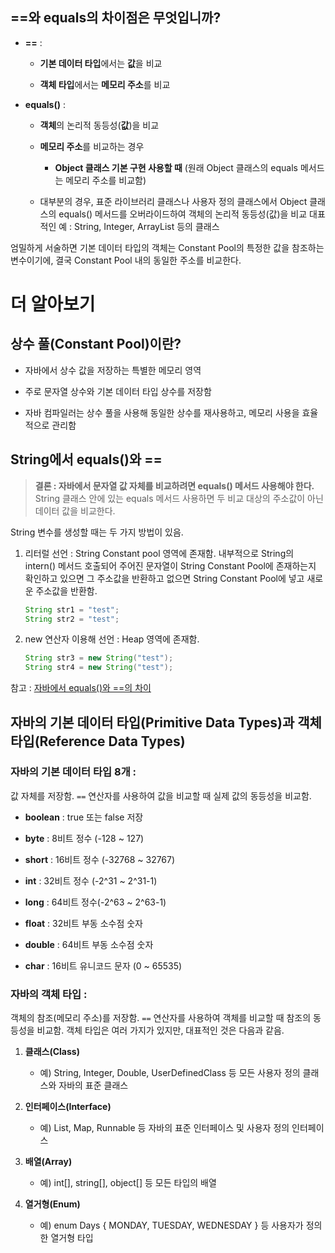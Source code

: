 ## ==와 equals의 차이점은 무엇입니까?

- **==** :

  - **기본 데이터 타입**에서는 **값**을 비교

  - **객체 타입**에서는 **메모리 주소**를 비교

- **equals()** :

  - **객체**의 논리적 동등성(**값**)을 비교

  - **메모리 주소**를 비교하는 경우

    - **Object 클래스 기본 구현 사용할 때** (원래 Object 클래스의 equals 메서드는 메모리 주소를 비교함)

  - 대부분의 경우, 표준 라이브러리 클래스나 사용자 정의 클래스에서 Object 클래스의 equals() 메서드를 오버라이드하여 객체의 논리적 동등성(값)을 비교
    대표적인 예 : String, Integer, ArrayList 등의 클래스

엄밀하게 서술하면 기본 데이터 타입의 객체는 Constant Pool의 특정한 값을 참조하는 변수이기에, 결국 Constant Pool 내의 동일한 주소를 비교한다.

# 더 알아보기

## 상수 풀(Constant Pool)이란?

- 자바에서 상수 값을 저장하는 특별한 메모리 영역

- 주로 문자열 상수와 기본 데이터 타입 상수를 저장함
- 자바 컴파일러는 상수 풀을 사용해 동일한 상수를 재사용하고, 메모리 사용을 효율적으로 관리함

## String에서 equals()와 ==

> **결론 : 자바에서 문자열 값 자체를 비교하려면 equals() 메서드 사용해야 한다.** String 클래스 안에 있는 equals 메서드 사용하면 두 비교 대상의 주소값이 아닌 데이터 값을 비교한다.

String 변수를 생성할 때는 두 가지 방법이 있음.

1. 리터럴 선언 : String Constant pool 영역에 존재함. 내부적으로 String의 intern() 메서드 호출되어 주어진 문자열이 String Constant Pool에 존재하는지 확인하고 있으면 그 주소값을 반환하고 없으면 String Constant Pool에 넣고 새로운 주소값을 반환함.

   ```java
   String str1 = "test";
   String str2 = "test";
   ```

2. new 연산자 이용해 선언 : Heap 영역에 존재함.

   ```java
   String str3 = new String("test");
   String str4 = new String("test");
   ```

참고 : [자바에서 equals()와 ==의 차이](https://velog.io/@ilil1/%EC%9E%90%EB%B0%94%EC%97%90%EC%84%9C-equals%EC%99%80-%EC%9D%98-%EC%B0%A8%EC%9D%B4)

## 자바의 기본 데이터 타입(Primitive Data Types)과 객체 타입(Reference Data Types)

### **자바의 기본 데이터 타입** 8개 :

값 자체를 저장함. `==` 연산자를 사용하여 값을 비교할 때 실제 값의 동등성을 비교함.

- **boolean** : true 또는 false 저장

- **byte** : 8비트 정수 (-128 ~ 127)
- **short** : 16비트 정수 (-32768 ~ 32767)
- **int** : 32비트 정수 (-2^31 ~ 2^31-1)
- **long** : 64비트 정수(-2^63 ~ 2^63-1)
- **float** : 32비트 부동 소수점 숫자
- **double** : 64비트 부동 소수점 숫자
- **char** : 16비트 유니코드 문자 (0 ~ 65535)

### **자바의 객체 타입** :

객체의 참조(메모리 주소)를 저장함. `==` 연산자를 사용하여 객체를 비교할 때 참조의 동등성을 비교함. 객체 타입은 여러 가지가 있지만, 대표적인 것은 다음과 같음.

1. **클래스(Class)**

   - 예) String, Integer, Double, UserDefinedClass 등 모든 사용자 정의 클래스와 자바의 표준 클래스

2. **인터페이스(Interface)**
   - 예) List, Map, Runnable 등 자바의 표준 인터페이스 및 사용자 정의 인터페이스
3. **배열(Array)**
   - 예) int[], string[], object[] 등 모든 타입의 배열
4. **열거형(Enum)**
   - 예) enum Days { MONDAY, TUESDAY, WEDNESDAY } 등 사용자가 정의한 열거형 타입
